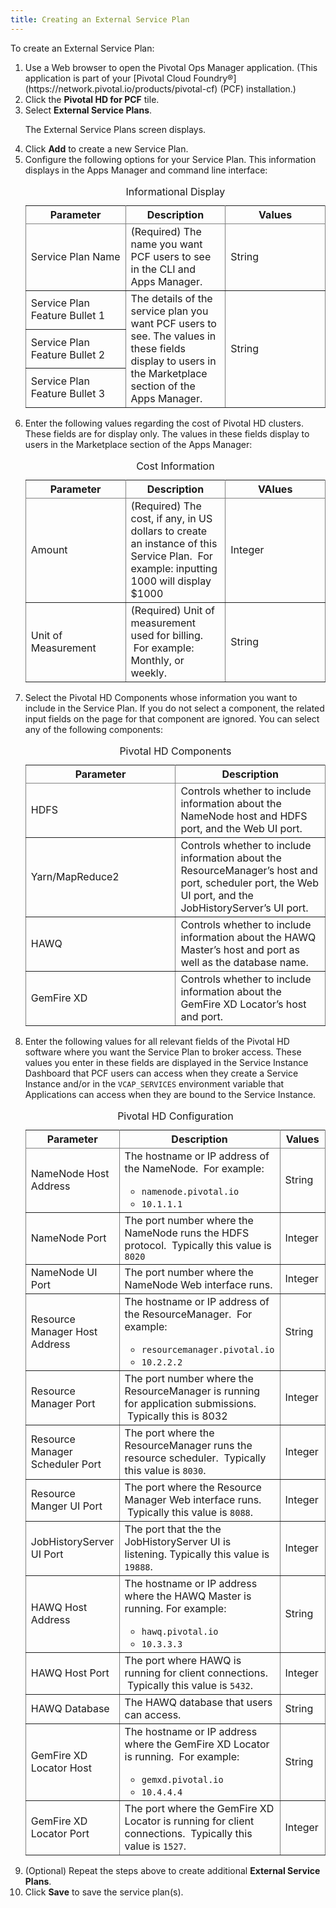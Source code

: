 ```yaml
---
title: Creating an External Service Plan
---
```


To create an External Service Plan:

<ol>
            <li>Use a Web browser to open the Pivotal Ops Manager application. (This application is part of your [Pivotal Cloud Foundry&reg;](https://network.pivotal.io/products/pivotal-cf) (PCF) installation.) </li>
            <li>Click the <strong>Pivotal HD for PCF</strong> tile. </li>
            <li>Select <strong>External Service Plans</strong>. <p>The External Service Plans screen displays.</p></li>
            <li>Click <strong>Add</strong> to create a new Service Plan. </li>
            <li>Configure the following options for your Service Plan. This information displays in the Apps Manager and command line interface:<table rules="all"
                    frame="void">
                    <caption>Informational Display</caption>
                    <col
                        width="33%" />
                    <col
                        width="33%" />
                    <col
                        width="33%" />
                    <thead>
                        <tr>
                            <th>Parameter</th>
                            <th>Description</th>
                            <th>Values</th>
                        </tr>
                    </thead>
                    <tbody>
                        <tr>
                            <td>Service Plan Name</td>
                            <td>(Required) The name you want PCF users to see in the CLI and Apps Manager. </td>
                            <td>String</td>
                        </tr>
                        <tr>
                            <td>Service Plan Feature Bullet 1 </td>
                            <td
                                rowspan="3"> The details of the service plan you want PCF users to see. The values in these fields display to users in the Marketplace section of the Apps Manager. </td>
                            <td
                                rowspan="3">String</td>
                        </tr>
                        <tr>
                            <td>Service Plan Feature Bullet 2</td>
                        </tr>
                        <tr>
                            <td>Service Plan Feature Bullet 3</td>
                        </tr>
                    </tbody>
                </table></li>
            <li> Enter the following values regarding the cost of Pivotal HD clusters. These fields are for display only. The values in these fields display to users in the Marketplace section of the Apps Manager:<table rules="all"
                    frame="void">
                    <caption>Cost Information</caption>
                    <col
                        width="33%" />
                    <col
                        width="33%" />
                    <col
                        width="33%" />
                    <thead>
                        <tr>
                            <th>Parameter</th>
                            <th>Description</th>
                            <th>VAlues</th>
                        </tr>
                    </thead>
                    <tbody>
                        <tr>
                            <td>Amount</td>
                            <td> (Required) The cost, if any, in US dollars to create an instance of this Service Plan.  For example: inputting 1000 will display $1000 </td>
                            <td>Integer</td>
                        </tr>
                        <tr>
                            <td>Unit of Measurement</td>
                            <td> (Required) Unit of measurement used for billing.  For example: Monthly, or weekly. </td>
                            <td>String</td>
                        </tr>
                    </tbody>
                </table></li>
            <li>Select the Pivotal HD Components whose information you want to include in the Service Plan. If you do not select a component, the related input fields on the page for that component are ignored. You can select any of the following components: <table rules="all"
                    frame="void">
                    <caption>Pivotal HD Components</caption>
                    <col
                        width="50%" />
                    <col
                        width="50%" />
                    <thead>
                        <tr>
                            <th>Parameter</th>
                            <th>Description</th>
                        </tr>
                    </thead>
                    <tbody>
                        <tr>
                            <td>HDFS</td>
                            <td> Controls whether to include information about the NameNode host and HDFS port, and the Web UI port. </td>
                        </tr>
                        <tr>
                            <td> Yarn/MapReduce2 </td>
                            <td> Controls whether to include information about the ResourceManager’s host and port, scheduler port, the Web UI port, and the JobHistoryServer’s UI port. </td>
                        </tr>
                        <tr>
                            <td>HAWQ</td>
                            <td> Controls whether to include information about the HAWQ Master’s host and port as well as the database name. </td>
                        </tr>
                        <tr>
                            <td>GemFire XD</td>
                            <td> Controls whether to include information about the GemFire XD Locator’s host and port. </td>
                        </tr>
                    </tbody>
                </table></li>
            <li> Enter the following values for all relevant fields of the Pivotal HD software where you want the Service Plan to broker access. These values you enter in these fields are displayed in the Service Instance Dashboard that PCF users can access when they create a Service Instance and/or in the <code>VCAP_SERVICES</code> environment variable that Applications can access when they are bound to the Service Instance. <table rules="all"
                    frame="void"
                    width="540">
                    <caption>Pivotal HD Configuration</caption>
                    <col
                        width="33%" />
                    <col
                        width="33%" />
                    <col
                        width="33%" />
                    <thead>
                        <tr>
                            <th>Parameter</th>
                            <th>Description</th>
                            <th>Values</th>
                        </tr>
                    </thead>
                    <tbody>
                        <tr>
                            <td> NameNode Host Address </td>
                            <td>The hostname or IP address of the NameNode.  For example:<ul>
                                    <li><code>namenode.pivotal.io</code></li>
                                    <li><code>10.1.1.1</code></li>
                                </ul>
                            </td>
                            <td>String</td>
                        </tr>
                        <tr>
                            <td> NameNode Port </td>
                            <td>The port number where the NameNode runs the HDFS protocol.  Typically this value is <code>8020</code>
                            </td>
                            <td>Integer</td>
                        </tr>
                        <tr>
                            <td>NameNode UI Port</td>
                            <td> The port number where the NameNode Web interface runs. </td>
                            <td>Integer</td>
                        </tr>
                        <tr>
                            <td>Resource Manager Host Address</td>
                            <td> The hostname or IP address of the ResourceManager.  For example:<ul>
                                    <li><code>resourcemanager.pivotal.io</code></li>
                                    <li><code>10.2.2.2</code></li>
                                </ul>
                            </td>
                            <td>String</td>
                        </tr>
                        <tr>
                            <td>Resource Manager Port</td>
                            <td> The port number where the ResourceManager is running for application submissions.  Typically this is 8032 </td>
                            <td>Integer</td>
                        </tr>
                        <tr>
                            <td>Resource Manager Scheduler Port</td>
                            <td> The port where the ResourceManager runs the resource scheduler.  Typically this value is <code>8030</code>. </td>
                            <td>Integer</td>
                        </tr>
                        <tr>
                            <td>Resource Manger UI Port</td>
                            <td> The port where the Resource Manager Web interface runs.  Typically this value is <code>8088</code>. </td>
                            <td>Integer</td>
                        </tr>
                        <tr>
                            <td>JobHistoryServer UI Port</td>
                            <td>The port that the the JobHistoryServer UI is listening.  Typically this value is <code>19888</code>. </td>
                            <td>Integer</td>
                        </tr>
                        <tr>
                            <td>HAWQ Host Address</td>
                            <td> The hostname or IP address where the HAWQ Master is running. For example: <ul>
                                    <li><code>hawq.pivotal.io</code></li>
                                    <li><code>10.3.3.3</code></li>
                                </ul>
                            </td>
                            <td>String</td>
                        </tr>
                        <tr>
                            <td>HAWQ Host Port</td>
                            <td> The port where HAWQ is running for client connections.  Typically this value is <code>5432</code>. </td>
                            <td>Integer</td>
                        </tr>
                        <tr>
                            <td>HAWQ Database</td>
                            <td> The HAWQ database that users can access. </td>
                            <td>String</td>
                        </tr>
                        <tr>
                            <td>GemFire XD Locator Host</td>
                            <td> The hostname or IP address where the GemFire XD Locator is running.  For example: <ul>
                                    <li><code>gemxd.pivotal.io</code></li>
                                    <li><code>10.4.4.4</code></li>
                                </ul></td>
                            <td>String</td>
                        </tr>
                        <tr>
                            <td>GemFire XD Locator Port</td>
                            <td> The port where the GemFire XD Locator is running for client connections.  Typically this value is <code>1527</code>. </td>
                            <td>Integer</td>
                        </tr>
                    </tbody>
                </table></li>
            <li>(Optional) Repeat the steps above to create additional <strong>External Service Plans</strong>.</li>
            <li>Click <strong>Save</strong> to save the service plan(s).</li>
        </ol>
